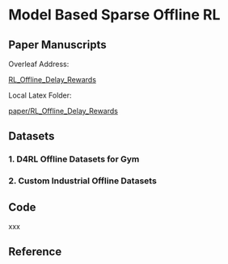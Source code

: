 # Model Based Sparse Offline RL

## Paper Manuscripts

Overleaf Address:

[RL_Offline_Delay_Rewards](https://www.overleaf.com/project/617812aa8bb2ee6d5adccf00)

Local Latex Folder:

[paper/RL_Offline_Delay_Rewards](paper/RL_Offline_Delay_Rewards)

## Datasets

### 1. D4RL Offline Datasets for Gym

### 2. Custom Industrial Offline Datasets

## Code

xxx

## Reference


